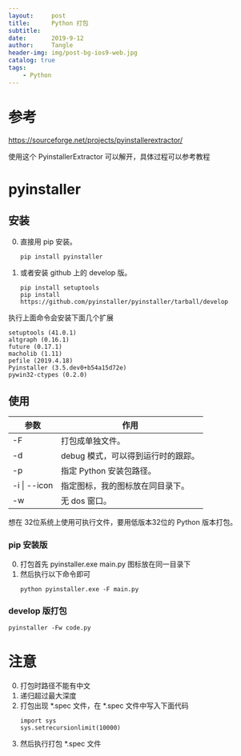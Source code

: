 ```yaml
---
layout:     post
title:      Python 打包
subtitle:   
date:       2019-9-12
author:     Tangle
header-img: img/post-bg-ios9-web.jpg
catalog: true
tags:
    - Python
---
```


# 参考

<https://sourceforge.net/projects/pyinstallerextractor/>

使用这个 PyinstallerExtractor 可以解开，具体过程可以参考教程

# pyinstaller

## 安装

0. 直接用 pip 安装。
    ```
    pip install pyinstaller
    ```
0. 或者安装 github 上的 develop 版。
    ```
    pip install setuptools
    pip install https://github.com/pyinstaller/pyinstaller/tarball/develop
    ```

执行上面命令会安装下面几个扩展

````
setuptools (41.0.1)
altgraph (0.16.1)
future (0.17.1)
macholib (1.11)
pefile (2019.4.18)
Pyinstaller (3.5.dev0+b54a15d72e)
pywin32-ctypes (0.2.0)
````

## 使用

| 参数         | 作用                               |
| ------------ | ---------------------------------- |
| -F           | 打包成单独文件。                   |
| -d           | debug 模式，可以得到运行时的跟踪。 |
| -p           | 指定 Python 安装包路径。           |
| -i \| --icon | 指定图标，我的图标放在同目录下。   |
| -w           | 无 dos 窗口。                      |

想在 32位系统上使用可执行文件，要用低版本32位的 Python 版本打包。

### pip 安装版

0. 打包首先 pyinstaller.exe main.py 图标放在同一目录下
0. 然后执行以下命令即可
    ```
    python pyinstaller.exe -F main.py
    ```

### develop 版打包

```
pyinstaller -Fw code.py
```

# 注意

0. 打包时路径不能有中文
0. 递归超过最大深度
0. 打包出现 *.spec 文件，在 *.spec 文件中写入下面代码
    ```
    import sys
    sys.setrecursionlimit(10000)
    ```
0. 然后执行打包 *.spec 文件

